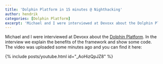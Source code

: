 ```yaml
---
title: 'Dolphin Platform in 15 minutes @ Nighthacking'
author: hendrik
categories: [Dolphin Platform]
excerpt: 'Michael and I were interviewed at Devoxx about the Dolphin Platform. In the interview we explain the benefits of the framework and show some code. The video was uploaded some minutes ago'
---
```

Michael and I were interviewed at Devoxx about the [Dolphin Platform](http://www.dolphin-platform.io). In the interview we explain the benefits of the framework and show some code. The video was uploaded some minutes ago and you can find it here:

{% include posts/youtube.html id="_AoHizQpJZ8" %}
